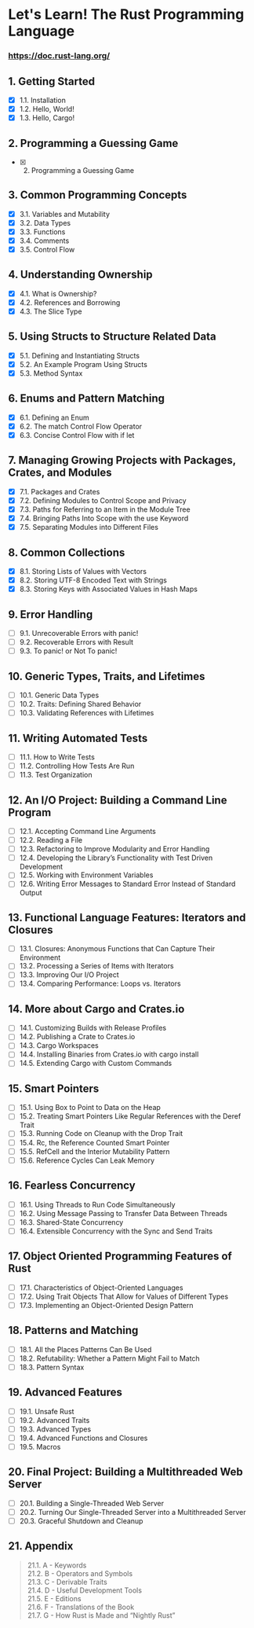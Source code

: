 # Let's Learn! The Rust Programming Language

### https://doc.rust-lang.org/

## 1. Getting Started
- [x] 1.1. Installation
- [x] 1.2. Hello, World!
- [x] 1.3. Hello, Cargo!
## 2. Programming a Guessing Game
- [x] 2. Programming a Guessing Game
## 3. Common Programming Concepts
- [x] 3.1. Variables and Mutability
- [x] 3.2. Data Types
- [x] 3.3. Functions
- [x] 3.4. Comments
- [x] 3.5. Control Flow
## 4. Understanding Ownership
- [x] 4.1. What is Ownership?
- [x] 4.2. References and Borrowing
- [x] 4.3. The Slice Type
## 5. Using Structs to Structure Related Data
- [x] 5.1. Defining and Instantiating Structs
- [x] 5.2. An Example Program Using Structs
- [x] 5.3. Method Syntax
## 6. Enums and Pattern Matching
- [x] 6.1. Defining an Enum
- [x] 6.2. The match Control Flow Operator
- [x] 6.3. Concise Control Flow with if let
## 7. Managing Growing Projects with Packages, Crates, and Modules
- [x] 7.1. Packages and Crates
- [x] 7.2. Defining Modules to Control Scope and Privacy
- [x] 7.3. Paths for Referring to an Item in the Module Tree
- [x] 7.4. Bringing Paths Into Scope with the use Keyword
- [x] 7.5. Separating Modules into Different Files
## 8. Common Collections
- [x] 8.1. Storing Lists of Values with Vectors
- [x] 8.2. Storing UTF-8 Encoded Text with Strings
- [x] 8.3. Storing Keys with Associated Values in Hash Maps
## 9. Error Handling
- [ ] 9.1. Unrecoverable Errors with panic!
- [ ] 9.2. Recoverable Errors with Result
- [ ] 9.3. To panic! or Not To panic!
## 10. Generic Types, Traits, and Lifetimes
- [ ] 10.1. Generic Data Types
- [ ] 10.2. Traits: Defining Shared Behavior
- [ ] 10.3. Validating References with Lifetimes
## 11. Writing Automated Tests
- [ ] 11.1. How to Write Tests
- [ ] 11.2. Controlling How Tests Are Run
- [ ] 11.3. Test Organization
## 12. An I/O Project: Building a Command Line Program
- [ ] 12.1. Accepting Command Line Arguments
- [ ] 12.2. Reading a File
- [ ] 12.3. Refactoring to Improve Modularity and Error Handling
- [ ] 12.4. Developing the Library’s Functionality with Test Driven Development
- [ ] 12.5. Working with Environment Variables
- [ ] 12.6. Writing Error Messages to Standard Error Instead of Standard Output
## 13. Functional Language Features: Iterators and Closures
- [ ] 13.1. Closures: Anonymous Functions that Can Capture Their Environment
- [ ] 13.2. Processing a Series of Items with Iterators
- [ ] 13.3. Improving Our I/O Project
- [ ] 13.4. Comparing Performance: Loops vs. Iterators
## 14. More about Cargo and Crates.io
- [ ] 14.1. Customizing Builds with Release Profiles
- [ ] 14.2. Publishing a Crate to Crates.io
- [ ] 14.3. Cargo Workspaces
- [ ] 14.4. Installing Binaries from Crates.io with cargo install
- [ ] 14.5. Extending Cargo with Custom Commands
## 15. Smart Pointers
- [ ] 15.1. Using Box<T> to Point to Data on the Heap
- [ ] 15.2. Treating Smart Pointers Like Regular References with the Deref Trait
- [ ] 15.3. Running Code on Cleanup with the Drop Trait
- [ ] 15.4. Rc<T>, the Reference Counted Smart Pointer
- [ ] 15.5. RefCell<T> and the Interior Mutability Pattern
- [ ] 15.6. Reference Cycles Can Leak Memory
## 16. Fearless Concurrency
- [ ] 16.1. Using Threads to Run Code Simultaneously
- [ ] 16.2. Using Message Passing to Transfer Data Between Threads
- [ ] 16.3. Shared-State Concurrency
- [ ] 16.4. Extensible Concurrency with the Sync and Send Traits
## 17. Object Oriented Programming Features of Rust
- [ ] 17.1. Characteristics of Object-Oriented Languages
- [ ] 17.2. Using Trait Objects That Allow for Values of Different Types
- [ ] 17.3. Implementing an Object-Oriented Design Pattern
## 18. Patterns and Matching
- [ ] 18.1. All the Places Patterns Can Be Used
- [ ] 18.2. Refutability: Whether a Pattern Might Fail to Match
- [ ] 18.3. Pattern Syntax
## 19. Advanced Features
- [ ] 19.1. Unsafe Rust
- [ ] 19.2. Advanced Traits
- [ ] 19.3. Advanced Types
- [ ] 19.4. Advanced Functions and Closures
- [ ] 19.5. Macros
## 20. Final Project: Building a Multithreaded Web Server
- [ ] 20.1. Building a Single-Threaded Web Server
- [ ] 20.2. Turning Our Single-Threaded Server into a Multithreaded Server
- [ ] 20.3. Graceful Shutdown and Cleanup
## 21. Appendix
> 21.1. A - Keywords  
> 21.2. B - Operators and Symbols  
> 21.3. C - Derivable Traits  
> 21.4. D - Useful Development Tools  
> 21.5. E - Editions  
> 21.6. F - Translations of the Book  
> 21.7. G - How Rust is Made and “Nightly Rust”  
